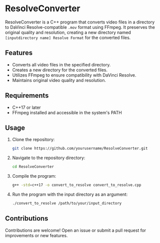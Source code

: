 # ResolveConverter

ResolveConverter is a C++ program that converts video files in a directory to DaVinci Resolve-compatible `.mov` format using FFmpeg. It preserves the original quality and resolution, creating a new directory named `[inputdirectory name] Resolve Format` for the converted files.

## Features
- Converts all video files in the specified directory.
- Creates a new directory for the converted files.
- Utilizes FFmpeg to ensure compatibility with DaVinci Resolve.
- Maintains original video quality and resolution.

## Requirements
- C++17 or later
- FFmpeg installed and accessible in the system's PATH

## Usage
1. Clone the repository:
   ```sh
   git clone https://github.com/yourusername/ResolveConverter.git
   ```
2. Navigate to the repository directory:
   ```sh
   cd ResolveConverter
   ```
3. Compile the program:
   ```sh
   g++ -std=c++17 -o convert_to_resolve convert_to_resolve.cpp
   ```
4. Run the program with the input directory as an argument:
   ```sh
   ./convert_to_resolve /path/to/your/input_directory
   ```

## Contributions
Contributions are welcome! Open an issue or submit a pull request for improvements or new features.
